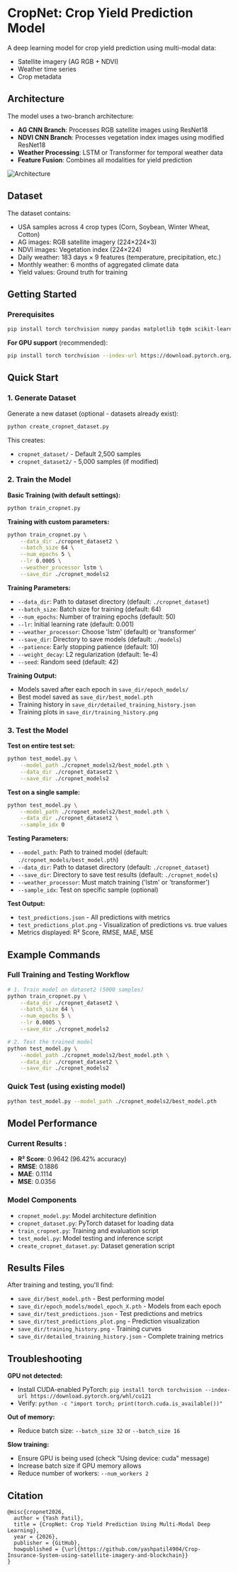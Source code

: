 # CropNet: Crop Yield Prediction Model

A deep learning model for crop yield prediction using multi-modal data:
- Satellite imagery (AG RGB + NDVI)
- Weather time series
- Crop metadata

## Architecture

The model uses a two-branch architecture:
- **AG CNN Branch**: Processes RGB satellite images using ResNet18
- **NDVI CNN Branch**: Processes vegetation index images using modified ResNet18
- **Weather Processing**: LSTM or Transformer for temporal weather data
- **Feature Fusion**: Combines all modalities for yield prediction

![Architecture](architecture_diagram.png)

## Dataset

The dataset contains:
- USA samples across 4 crop types (Corn, Soybean, Winter Wheat, Cotton)
- AG images: RGB satellite imagery (224×224×3)
- NDVI images: Vegetation index (224×224)
- Daily weather: 183 days × 9 features (temperature, precipitation, etc.)
- Monthly weather: 6 months of aggregated climate data
- Yield values: Ground truth for training

## Getting Started

### Prerequisites

```bash
pip install torch torchvision numpy pandas matplotlib tqdm scikit-learn
```

**For GPU support** (recommended):
```bash
pip install torch torchvision --index-url https://download.pytorch.org/whl/cu121
```

## Quick Start

### 1. Generate Dataset

Generate a new dataset (optional - datasets already exist):
```bash
python create_cropnet_dataset.py
```

This creates:
- `cropnet_dataset/` - Default 2,500 samples
- `cropnet_dataset2/` - 5,000 samples (if modified)

### 2. Train the Model

**Basic Training (with default settings):**
```bash
python train_cropnet.py
```

**Training with custom parameters:**
```bash
python train_cropnet.py \
    --data_dir ./cropnet_dataset2 \
    --batch_size 64 \
    --num_epochs 5 \
    --lr 0.0005 \
    --weather_processor lstm \
    --save_dir ./cropnet_models2
```

**Training Parameters:**
- `--data_dir`: Path to dataset directory (default: `./cropnet_dataset`)
- `--batch_size`: Batch size for training (default: 64)
- `--num_epochs`: Number of training epochs (default: 50)
- `--lr`: Initial learning rate (default: 0.001)
- `--weather_processor`: Choose 'lstm' (default) or 'transformer'
- `--save_dir`: Directory to save models (default: `./models`)
- `--patience`: Early stopping patience (default: 10)
- `--weight_decay`: L2 regularization (default: 1e-4)
- `--seed`: Random seed (default: 42)

**Training Output:**
- Models saved after each epoch in `save_dir/epoch_models/`
- Best model saved as `save_dir/best_model.pth`
- Training history in `save_dir/detailed_training_history.json`
- Training plots in `save_dir/training_history.png`

### 3. Test the Model

**Test on entire test set:**
```bash
python test_model.py \
    --model_path ./cropnet_models2/best_model.pth \
    --data_dir ./cropnet_dataset2 \
    --save_dir ./cropnet_models2
```

**Test on a single sample:**
```bash
python test_model.py \
    --model_path ./cropnet_models2/best_model.pth \
    --data_dir ./cropnet_dataset2 \
    --sample_idx 0
```

**Testing Parameters:**
- `--model_path`: Path to trained model (default: `./cropnet_models/best_model.pth`)
- `--data_dir`: Path to dataset directory (default: `./cropnet_dataset`)
- `--save_dir`: Directory to save test results (default: `./cropnet_models`)
- `--weather_processor`: Must match training ('lstm' or 'transformer')
- `--sample_idx`: Test on specific sample (optional)

**Test Output:**
- `test_predictions.json` - All predictions with metrics
- `test_predictions_plot.png` - Visualization of predictions vs. true values
- Metrics displayed: R² Score, RMSE, MAE, MSE

## Example Commands

### Full Training and Testing Workflow

```bash
# 1. Train model on dataset2 (5000 samples)
python train_cropnet.py \
    --data_dir ./cropnet_dataset2 \
    --batch_size 64 \
    --num_epochs 5 \
    --lr 0.0005 \
    --save_dir ./cropnet_models2

# 2. Test the trained model
python test_model.py \
    --model_path ./cropnet_models2/best_model.pth \
    --data_dir ./cropnet_dataset2 \
    --save_dir ./cropnet_models2
```

### Quick Test (using existing model)

```bash
python test_model.py --model_path ./cropnet_models2/best_model.pth
```

## Model Performance

### Current Results :
- **R² Score**: 0.9642 (96.42% accuracy)
- **RMSE**: 0.1886
- **MAE**: 0.1114
- **MSE**: 0.0356

### Model Components

- `cropnet_model.py`: Model architecture definition
- `cropnet_dataset.py`: PyTorch dataset for loading data
- `train_cropnet.py`: Training and evaluation script
- `test_model.py`: Model testing and inference script
- `create_cropnet_dataset.py`: Dataset generation script

## Results Files

After training and testing, you'll find:
- `save_dir/best_model.pth` - Best performing model
- `save_dir/epoch_models/model_epoch_X.pth` - Models from each epoch
- `save_dir/test_predictions.json` - Test predictions and metrics
- `save_dir/test_predictions_plot.png` - Prediction visualization
- `save_dir/training_history.png` - Training curves
- `save_dir/detailed_training_history.json` - Complete training metrics

## Troubleshooting

**GPU not detected:**
- Install CUDA-enabled PyTorch: `pip install torch torchvision --index-url https://download.pytorch.org/whl/cu121`
- Verify: `python -c "import torch; print(torch.cuda.is_available())"`

**Out of memory:**
- Reduce batch size: `--batch_size 32` or `--batch_size 16`

**Slow training:**
- Ensure GPU is being used (check "Using device: cuda" message)
- Increase batch size if GPU memory allows
- Reduce number of workers: `--num_workers 2`

## Citation

```
@misc{cropnet2026,
  author = {Yash Patil},
  title = {CropNet: Crop Yield Prediction Using Multi-Modal Deep Learning},
  year = {2026},
  publisher = {GitHub},
  howpublished = {\url{https://github.com/yashpatil4904/Crop-Insurance-System-using-satellite-imagery-and-blockchain}}
}
```

